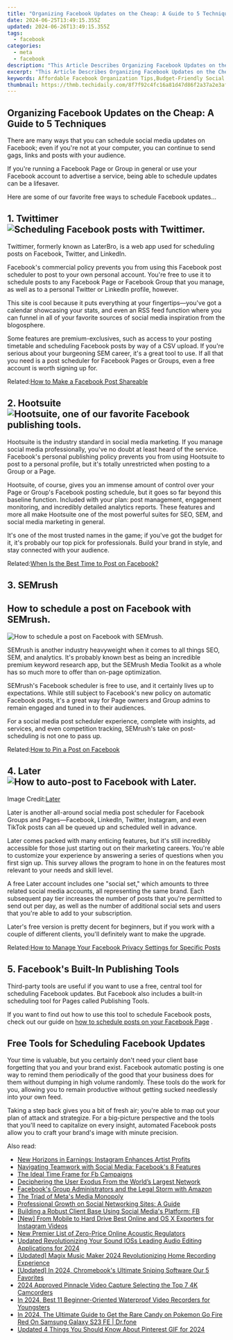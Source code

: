 ```yaml
---
title: "Organizing Facebook Updates on the Cheap: A Guide to 5 Techniques"
date: 2024-06-25T13:49:15.355Z
updated: 2024-06-26T13:49:15.355Z
tags:
  - facebook
categories:
  - meta
  - facebook
description: "This Article Describes Organizing Facebook Updates on the Cheap: A Guide to 5 Techniques"
excerpt: "This Article Describes Organizing Facebook Updates on the Cheap: A Guide to 5 Techniques"
keywords: Affordable Facebook Organization Tips,Budget-Friendly Social Media Management,Cost-Effective FB Update Methods,Inexpensive FB Content Categorizing,Economical Social Sharing Techniques,Low-Cost Online Networking Strategies,Frugal Facebook Updates Planning
thumbnail: https://thmb.techidaily.com/8f7f92c4fc16a81d47d86f2a37a2e3afe657d72abf04f0d91c9f6ae155f73630.jpg
---
```


## Organizing Facebook Updates on the Cheap: A Guide to 5 Techniques

 There are many ways that you can schedule social media updates on Facebook; even if you're not at your computer, you can continue to send gags, links and posts with your audience.

 If you're running a Facebook Page or Group in general or use your Facebook account to advertise a service, being able to schedule updates can be a lifesaver.

 Here are some of our favorite free ways to schedule Facebook updates...

## 1. Twittimer ![Scheduling Facebook posts with Twittimer.](https://static1.makeuseofimages.com/wordpress/wp-content/uploads/2021/12/schedule-facebook-post.png)

 Twittimer, formerly known as LaterBro, is a web app used for scheduling posts on Facebook, Twitter, and LinkedIn.

 Facebook's commercial policy prevents you from using this Facebook post scheduler to post to your own personal account. You're free to use it to schedule posts to any Facebook Page or Facebook Group that you manage, as well as to a personal Twitter or LinkedIn profile, however.

 This site is cool because it puts everything at your fingertips—you've got a calendar showcasing your stats, and even an RSS feed function where you can funnel in all of your favorite sources of social media inspiration from the blogosphere.

 Some features are premium-exclusives, such as access to your posting timetable and scheduling Facebook posts by way of a CSV upload. If you're serious about your burgeoning SEM career, it's a great tool to use. If all that you need is a post scheduler for Facebook Pages or Groups, even a free account is worth signing up for.

 Related:[How to Make a Facebook Post Shareable](https://www.makeuseof.com/how-to-make-facebook-post-shareable/)

## 2. Hootsuite ![Hootsuite, one of our favorite Facebook publishing tools.](https://static1.makeuseofimages.com/wordpress/wp-content/uploads/2021/12/facebook-schedule-post.png)

 Hootsuite is the industry standard in social media marketing. If you manage social media professionally, you've no doubt at least heard of the service. Facebook's personal publishing policy prevents you from using Hootsuite to post to a personal profile, but it's totally unrestricted when posting to a Group or a Page.

 Hootsuite, of course, gives you an immense amount of control over your Page or Group's Facebook posting schedule, but it goes so far beyond this baseline function. Included with your plan: post management, engagement monitoring, and incredibly detailed analytics reports. These features and more all make Hootsuite one of the most powerful suites for SEO, SEM, and social media marketing in general.

 It's one of the most trusted names in the game; if you've got the budget for it, it's probably our top pick for professionals. Build your brand in style, and stay connected with your audience.

 Related:[When Is the Best Time to Post on Facebook?](https://www.makeuseof.com/best-time-to-post-on-facebook/)

## 3. SEMrush

## How to schedule a post on Facebook with SEMrush.

![How to schedule a post on Facebook with SEMrush.](https://static0.makeuseofimages.com/wordpress/wp-content/uploads/2021/12/facebook-posts-schedule.png)

 SEMrush is another industry heavyweight when it comes to all things SEO, SEM, and analytics. It's probably known best as being an incredible premium keyword research app, but the SEMrush Media Toolkit as a whole has so much more to offer than on-page optimization.

 SEMrush's Facebook scheduler is free to use, and it certainly lives up to expectations. While still subject to Facebook's new policy on automatic Facebook posts, it's a great way for Page owners and Group admins to remain engaged and tuned in to their audiences.

 For a social media post scheduler experience, complete with insights, ad services, and even competition tracking, SEMrush's take on post-scheduling is not one to pass up.

 Related:[How to Pin a Post on Facebook](https://www.makeuseof.com/how-to-pin-a-facebook-post/)

## 4. Later ![How to auto-post to Facebook with Later.](https://static1.makeuseofimages.com/wordpress/wp-content/uploads/2021/12/how-to-schedule-post-on-facebook.png)

 Image Credit:[Later](https://later.com/)

 Later is another all-around social media post scheduler for Facebook Groups and Pages—Facebook, LinkedIn, Twitter, Instagram, and even TikTok posts can all be queued up and scheduled well in advance.

 Later comes packed with many enticing features, but it's still incredibly accessible for those just starting out on their marketing careers. You're able to customize your experience by answering a series of questions when you first sign up. This survey allows the program to hone in on the features most relevant to your needs and skill level.

 A free Later account includes one "social set," which amounts to three related social media accounts, all representing the same brand. Each subsequent pay tier increases the number of posts that you're permitted to send out per day, as well as the number of additional social sets and users that you're able to add to your subscription.

 Later's free version is pretty decent for beginners, but if you work with a couple of different clients, you'll definitely want to make the upgrade.

 Related:[How to Manage Your Facebook Privacy Settings for Specific Posts](https://www.makeuseof.com/how-to-manage-facebook-privacy-settings-for-specific-posts/)

## 5\. Facebook's Built-In Publishing Tools

 Third-party tools are useful if you want to use a free, central tool for scheduling Facebook updates. But Facebook also includes a built-in scheduling tool for Pages called Publishing Tools.

 If you want to find out how to use this tool to schedule Facebook posts, check out our guide on [how to schedule posts on your Facebook Page](https://www.makeuseof.com/schedule-facebook-page-posts/) .

## Free Tools for Scheduling Facebook Updates

 Your time is valuable, but you certainly don't need your client base forgetting that you and your brand exist. Facebook automatic posting is one way to remind them periodically of the good that your business does for them without dumping in high volume randomly. These tools do the work for you, allowing you to remain productive without getting sucked needlessly into your own feed.

 Taking a step back gives you a bit of fresh air; you're able to map out your plan of attack and strategize. For a big-picture perspective and the tools that you'll need to capitalize on every insight, automated Facebook posts allow you to craft your brand's image with minute precision.


<ins class="adsbygoogle"
     style="display:block"
     data-ad-format="autorelaxed"
     data-ad-client="ca-pub-7571918770474297"
     data-ad-slot="1223367746"></ins>



<ins class="adsbygoogle"
     style="display:block"
     data-ad-client="ca-pub-7571918770474297"
     data-ad-slot="8358498916"
     data-ad-format="auto"
     data-full-width-responsive="true"></ins>

<span class="atpl-alsoreadstyle">Also read:</span>
<div><ul>
<li><a href="https://facebook.techidaily.com/new-horizons-in-earnings-instagram-enhances-artist-profits/"><u>New Horizons in Earnings: Instagram Enhances Artist Profits</u></a></li>
<li><a href="https://facebook.techidaily.com/navigating-teamwork-with-social-media-facebooks-8-features/"><u>Navigating Teamwork with Social Media: Facebook's 8 Features</u></a></li>
<li><a href="https://facebook.techidaily.com/the-ideal-time-frame-for-fb-campaigns/"><u>The Ideal Time Frame for Fb Campaigns</u></a></li>
<li><a href="https://facebook.techidaily.com/deciphering-the-user-exodus-from-the-worlds-largest-network/"><u>Deciphering the User Exodus From the World’s Largest Network</u></a></li>
<li><a href="https://facebook.techidaily.com/facebooks-group-administrators-and-the-legal-storm-with-amazon/"><u>Facebook's Group Administrators and the Legal Storm with Amazon</u></a></li>
<li><a href="https://facebook.techidaily.com/the-triad-of-metas-media-monopoly/"><u>The Triad of Meta's Media Monopoly</u></a></li>
<li><a href="https://facebook.techidaily.com/professional-growth-on-social-networking-sites-a-guide/"><u>Professional Growth on Social Networking Sites: A Guide</u></a></li>
<li><a href="https://facebook.techidaily.com/building-a-robust-client-base-using-social-medias-platform-fb/"><u>Building a Robust Client Base Using Social Media's Platform: FB</u></a></li>
<li><a href="https://instagram-video-files.techidaily.com/new-from-mobile-to-hard-drive-best-online-and-os-x-exporters-for-instagram-videos/"><u>[New] From Mobile to Hard Drive  Best Online and OS X Exporters for Instagram Videos</u></a></li>
<li><a href="https://audio-shaping.techidaily.com/new-premier-list-of-zero-price-online-acoustic-regulators/"><u>New Premier List of Zero-Price Online Acoustic Regulators</u></a></li>
<li><a href="https://audio-shaping.techidaily.com/updated-revolutionizing-your-sound-ioss-leading-audio-editing-applications-for-2024/"><u>Updated Revolutionizing Your Sound IOSs Leading Audio Editing Applications for 2024</u></a></li>
<li><a href="https://extra-support.techidaily.com/updated-magix-music-maker-2024-revolutionizing-home-recording-experience/"><u>[Updated] Magix Music Maker 2024  Revolutionizing Home Recording Experience</u></a></li>
<li><a href="https://screen-video-capture.techidaily.com/updated-in-2024-chromebooks-ultimate-sniping-software-our-5-favorites/"><u>[Updated] In 2024, Chromebook's Ultimate Sniping Software  Our 5 Favorites</u></a></li>
<li><a href="https://extra-skills.techidaily.com/2024-approved-pinnacle-video-capture-selecting-the-top-7-4k-camcorders/"><u>2024 Approved  Pinnacle Video Capture  Selecting the Top 7 4K Camcorders</u></a></li>
<li><a href="https://extra-hints.techidaily.com/in-2024-best-11-beginner-oriented-waterproof-video-recorders-for-youngsters/"><u>In 2024, Best 11 Beginner-Oriented Waterproof Video Recorders for Youngsters</u></a></li>
<li><a href="https://change-location.techidaily.com/in-2024-the-ultimate-guide-to-get-the-rare-candy-on-pokemon-go-fire-red-on-samsung-galaxy-s23-fe-drfone-by-drfone-virtual-android/"><u>In 2024, The Ultimate Guide to Get the Rare Candy on Pokemon Go Fire Red On Samsung Galaxy S23 FE | Dr.fone</u></a></li>
<li><a href="https://animation-videos.techidaily.com/updated-4-things-you-should-know-about-pinterest-gif-for-2024/"><u>Updated 4 Things You Should Know About Pinterest GIF for 2024</u></a></li>
</ul></div>
